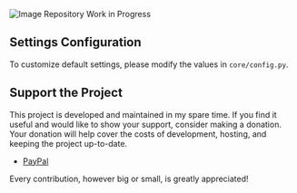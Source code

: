 ![Image Repository Work in Progress](https://drive.google.com/file/d/1-wpdkMxQ6h-Al85Bq_bf9O4yvRz3xVWK/view?usp=sharing "Repository Work in Progress")


## Settings Configuration

To customize default settings, please modify the values in `core/config.py`.


## Support the Project

This project is developed and maintained in my spare time. If you find it useful and would like to show your support, consider making a donation. Your donation will help cover the costs of development, hosting, and keeping the project up-to-date.

- [PayPal](timoinglin@gmail.com)

Every contribution, however big or small, is greatly appreciated!



